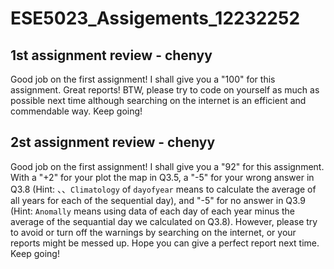 # ESE5023_Assigements_12232252

## 1st assignment review - chenyy 
Good job on the first assignment! I shall give you a "100" for this assignment. Great reports! BTW, please try to code on yourself as much as possible next time although searching on the internet is an efficient and commendable way. Keep going!

## 2st assignment review - chenyy 
Good job on the first assignment! I shall give you a "92" for this assignment. With a "+2" for your plot the map in Q3.5, a "-5" for your wrong answer in Q3.8 (Hint: 、、`Climatology` of `dayofyear` means to calculate the average of all years for each of the sequential day), and "-5" for no answer in Q3.9 (Hint: `Anomally` means using data of each day of each year minus the average of the sequantial day we calculated on Q3.8). However, please try to avoid or turn off the warnings by searching on the internet, or your reports might be messed up. Hope you can give a perfect report next time. Keep going!
